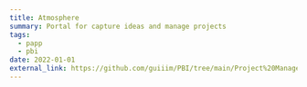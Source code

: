 ```yaml
---
title: Atmosphere
summary: Portal for capture ideas and manage projects
tags:
  - papp
  - pbi
date: 2022-01-01
external_link: https://github.com/guiiim/PBI/tree/main/Project%20Management
---
```

